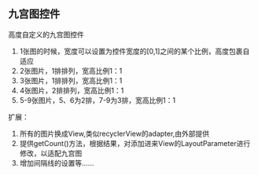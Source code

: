 ## 九宫图控件
高度自定义的九宫图控件
1. 1张图的时候，宽度可以设置为控件宽度的[0,1]之间的某个比例，高度包裹自适应
2. 2张图片，1排排列，宽高比例1：1
3. 3张图片，1排排列，宽高比例1：1
4. 4张图片，2排排列，宽高比例1：1
5. 5-9张图片，5、6为2排，7-9为3排，宽高比例1：1

扩展：
1. 所有的图片换成View,类似recyclerView的adapter,由外部提供
2. 提供getCount()方法，根据结果，对添加进来View的LayoutParameter进行修改，以适配九宫图
3. 增加间隔线的设置等……